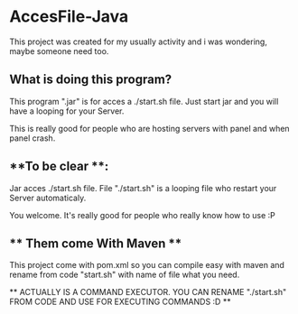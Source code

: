 # AccesFile-Java
This project was created for my usually activity and i was wondering, maybe someone need too.


## What is doing this program?

This program ".jar" is for acces a ./start.sh file. Just start jar and you will have a looping for your Server.

This is really good for people who are hosting servers with panel and when panel crash.

## **To be clear **: 



Jar acces ./start.sh file. File "./start.sh" is a looping file who restart your Server automaticaly.

You welcome. It's really good for people who really know how to use :P

## ** Them come With Maven ** 

This project come with pom.xml so you can compile easy with maven and rename from code "start.sh" with name of file what you need.





** ACTUALLY IS A COMMAND EXECUTOR. YOU CAN RENAME "./start.sh" FROM CODE AND USE FOR EXECUTING COMMANDS :D **
